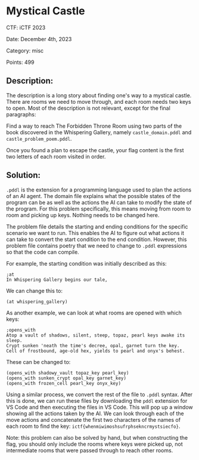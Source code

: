# Mystical Castle

CTF: iCTF 2023

Date: December 4th, 2023

Category: misc

Points: 499

## Description:

The description is a long story about finding one's way to a mystical castle. There are rooms we need to move through, and each room needs two keys to open. Most of the description is not relevant, except for the final paragraphs:

Find a way to reach The Forbidden Throne Room using two parts of the book discovered in the Whispering Gallery, namely `castle_domain.pddl` and `castle_problem_poem.pddl`.

Once you found a plan to escape the castle, your flag content is the first two letters of each room visited in order.

## Solution:

`.pddl` is the extension for a programming language used to plan the actions of an AI agent. The domain file explains what the possible states of the program can be as well as the actions the AI can take to modify the state of the program. For this problem specifically, this means moving from room to room and picking up keys. Nothing needs to be changed here.

The problem file details the starting and ending conditions for the specific scenario we want to run. This enables the AI to figure out what actions it can take to convert the start condition to the end condition. However, this problem file contains poetry that we need to change to `.pddl` expressions so that the code can compile.

For example, the starting condition was initially described as this:

```
;at
In Whispering Gallery begins our tale,
```

We can change this to:

```
(at whispering_gallery)
```

As another example, we can look at what rooms are opened with which keys:

```
;opens_with
Atop a vault of shadows, silent, steep, topaz, pearl keys awake its sleep.
Crypt sunken 'neath the time's decree, opal, garnet turn the key.
Cell of frostbound, age-old hex, yields to pearl and onyx's behest.
```

These can be changed to:

```
(opens_with shadowy_vault topaz_key pearl_key)
(opens_with sunken_crypt opal_key garnet_key)
(opens_with frozen_cell pearl_key onyx_key)
```

Using a similar process, we convert the rest of the file to `.pddl` syntax. After this is done, we can run these files by downloading the `pddl` extension for VS Code and then executing the files in VS Code. This will pop up a window showing all the actions taken by the AI. We can look through each of the move actions and concatenate the first two characters of the names of each room to find the key: `ictf{whenmiwimoshsufrphsekncrmystsiecfo}`.

Note: this problem can also be solved by hand, but when constructing the flag, you should only include the rooms where keys were picked up, not intermediate rooms that were passed through to reach other rooms.
